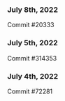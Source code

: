 ### July 8th, 2022

Commit #20333

### July 5th, 2022

Commit #314353


### July 4th, 2022

Commit #72281
